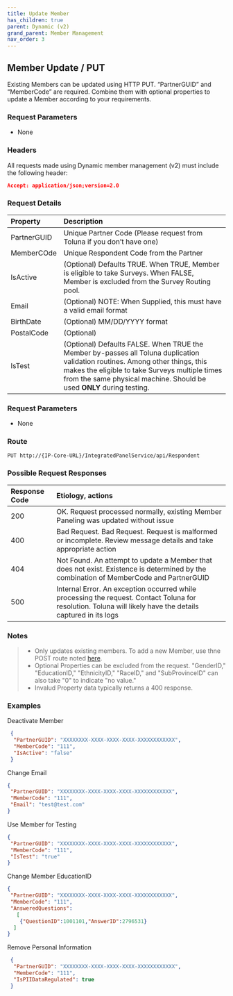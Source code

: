 ```yaml
---
title: Update Member
has_children: true
parent: Dynamic (v2)
grand_parent: Member Management
nav_order: 3
---
```



## Member Update / PUT

Existing Members can be updated using HTTP PUT. “PartnerGUID” and “MemberCode” are required. Combine them with optional properties to update a Member according to your requirements.

### Request Parameters

 - None
 
### Headers

All requests made using Dynamic member management (v2) must include the following header:
```json
Accept: application/json;version=2.0
```

### Request Details

| Property | Description |
| :--- | :--- |
| PartnerGUID | Unique Partner Code (Please request from Toluna if you don’t have one) |
| MemberCOde | Unique Respondent Code from the Partner |
| IsActive | (Optional) Defaults TRUE. When TRUE, Member is eligible to take Surveys. When FALSE, Member is excluded from the Survey Routing pool.|
| Email | (Optional) NOTE: When Supplied, this must have a valid email format |
| BirthDate | (Optional) MM/DD/YYYY format |
| PostalCode | (Optional) |
| IsTest | (Optional) Defaults FALSE. When TRUE the Member by-passes all Toluna duplication validation routines. Among other things, this makes the eligible to take Surveys multiple times from the same physical machine. Should be used **ONLY** during testing. |


### Request Parameters

 - None
 
### Route

```plaintext
PUT http://{IP-Core-URL}/IntegratedPanelService/api/Respondent
```

### Possible Request Responses

| Response Code | Etiology, actions |
| :--- | :--- |
| 200 | OK. Request processed normally, existing Member Paneling was updated without issue |
| 400 | Bad Request. Bad Request. Request is malformed or incomplete. Review message details and take appropriate action |
| 404 | Not Found. An attempt to update a Member that does not exist. Existence is determined by the combination of MemberCode and PartnerGUID |
| 500 | Internal Error. An exception occurred while processing the request. Contact Toluna for resolution. Toluna will likely have the details captured in its logs |


### Notes

> - Only updates existing members. To add a new Member, use thne POST route noted [here]().
> - Optional Properties can be excluded from the request. "GenderID," "EducationID," "EthnicityID," "RaceID," and "SubProvinceID" can also take "0" to indicate "no value."
> - Invalud Property data typically returns a 400 response.

### Examples

Deactivate Member
```json
 {
  "PartnerGUID": "XXXXXXXX-XXXX-XXXX-XXXX-XXXXXXXXXXXX",
  "MemberCode": "111",
  "IsActive": "false"
 }
 ```
 
 Change Email
 ```json
 {
  "PartnerGUID": "XXXXXXXX-XXXX-XXXX-XXXX-XXXXXXXXXXXX",
  "MemberCode": "111",
  "Email": "test@test.com"
 }
 ```
 
 Use Member for Testing
 ```json
 {
  "PartnerGUID": "XXXXXXXX-XXXX-XXXX-XXXX-XXXXXXXXXXXX",
  "MemberCode": "111",
  "IsTest": "true"
 }
 ```
 
 Change Member EducationID
 ```json
 {
  "PartnerGUID": "XXXXXXXX-XXXX-XXXX-XXXX-XXXXXXXXXXXX",
  "MemberCode": "111",
  "AnsweredQuestions":
    [
     {"QuestionID":1001101,"AnswerID":2796531}
   ]
 }
```

Remove Personal Information
```json
 {
  "PartnerGUID": "XXXXXXXX-XXXX-XXXX-XXXX-XXXXXXXXXXXX",
  "MemberCode": "111",
  "IsPIIDataRegulated": true
 }
```
